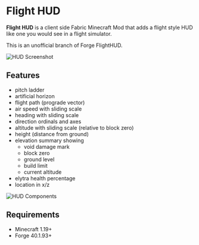 # Flight HUD

__Flight HUD__ is a client side Fabric Minecraft Mod that adds a flight style HUD like one you would see in a flight simulator.

This is an unofficial branch of Forge FlightHUD.

![HUD Screenshot](images/hud2020-07-07.png?raw=true "HUD Screenshot")

## Features
- pitch ladder
- artificial horizon
- flight path (prograde vector)
- air speed with sliding scale
- heading with sliding scale
- direction ordinals and axes
- altitude with sliding scale (relative to block zero)
- height (distance from ground)
- elevation summary showing
  - void damage mark
  - block zero
  - ground level
  - build limit
  - current altitude
- elytra health percentage
- location in x/z


![HUD Components](images/hud-diagram.png?raw=true "HUD Components")

## Requirements
- Minecraft 1.19+
- Forge 40.1.93+
